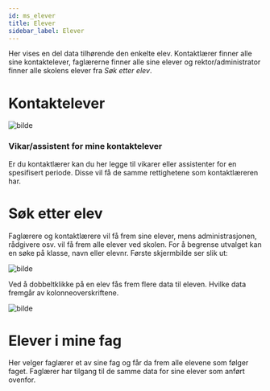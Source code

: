 ```yaml
---
id: ms_elever
title: Elever
sidebar_label: Elever
---
```

Her vises en del data tilhørende den enkelte elev. Kontaktlærer finner alle sine kontaktelever, faglærerne finner alle sine elever og rektor/administrator finner alle skolens elever fra _Søk etter elev_.

# Kontaktelever

![bilde](https://github.com/BarmanHanssen/iskole/assets/80097133/52845f35-019d-4af3-b612-b0841d4f4e0f)

### Vikar/assistent for mine kontaktelever
Er du kontaktlærer kan du her legge til vikarer eller assistenter for en spesifisert periode. Disse vil få de samme rettighetene som kontaktlæreren har.

# Søk etter elev
Faglærere og kontaktlærere vil få frem sine elever, mens administrasjonen, rådgivere osv. vil få frem alle elever ved skolen.
For å begrense utvalget kan en  søke på klasse, navn eller elevnr. Første skjermbilde ser slik ut:

![bilde](https://github.com/user-attachments/assets/384a4804-a287-47c1-90d4-f8fa6004c101)


Ved å dobbeltklikke på en elev fås frem flere data til eleven. Hvilke data fremgår av kolonneoverskriftene.

![bilde](https://github.com/user-attachments/assets/c2408048-3b70-4dfd-8311-76b18f07a3e4)

# Elever i mine fag
Her velger faglærer et av sine fag og får da frem alle elevene som følger faget. Faglærer har tilgang til de samme data for sine elever som anført ovenfor.
 
